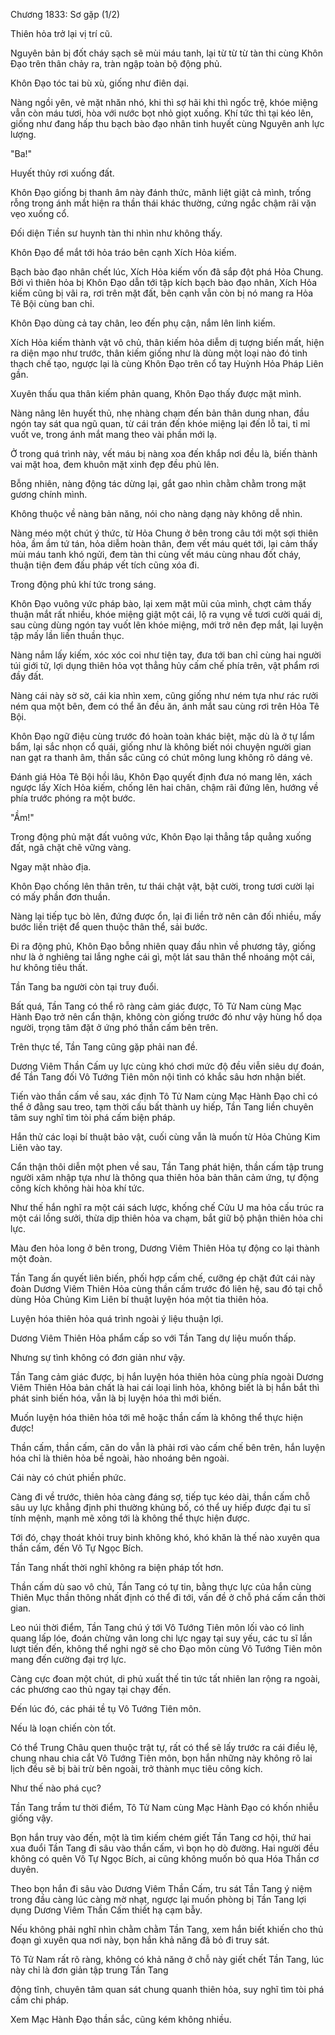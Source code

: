 




Chương 1833: Sơ gặp (1/2)


Thiên hỏa trở lại vị trí cũ.

Nguyên bản bị đốt cháy sạch sẽ mùi máu tanh, lại từ từ từ tàn thi cùng Khôn Đạo trên thân chảy ra, tràn ngập toàn bộ động phủ.

Khôn Đạo tóc tai bù xù, giống như điên dại.

Nàng ngồi yên, vẻ mặt nhăn nhó, khi thì sợ hãi khi thì ngốc trệ, khóe miệng vẫn còn máu tươi, hòa với nước bọt nhỏ giọt xuống. Khí tức thì tại kéo lên, giống như đang hấp thu bạch bào đạo nhân tinh huyết cùng Nguyên anh lực lượng.

"Ba!"

Huyết thủy rơi xuống đất.

Khôn Đạo giống bị thanh âm này đánh thức, mãnh liệt giật cả mình, trống rỗng trong ánh mắt hiện ra thần thái khác thường, cứng ngắc chậm rãi vặn vẹo xuống cổ.

Đối diện Tiền sư huynh tàn thi nhìn như không thấy.

Khôn Đạo để mắt tới hỏa tráo bên cạnh Xích Hỏa kiếm.

Bạch bào đạo nhân chết lúc, Xích Hỏa kiếm vốn đã sắp đột phá Hỏa Chung. Bởi vì thiên hỏa bị Khôn Đạo dẫn tới tập kích bạch bào đạo nhân, Xích Hỏa kiếm cũng bị vãi ra, rơi trên mặt đất, bên cạnh vẫn còn bị nó mang ra Hỏa Tê Bội cùng ban chỉ.

Khôn Đạo dùng cả tay chân, leo đến phụ cận, nắm lên linh kiếm.

Xích Hỏa kiếm thành vật vô chủ, thân kiếm hỏa diễm dị tượng biến mất, hiện ra diện mạo như trước, thân kiếm giống như là dùng một loại nào đó tinh thạch chế tạo, ngược lại là cùng Khôn Đạo trên cổ tay Huỳnh Hỏa Pháp Liên gần.

Xuyên thấu qua thân kiếm phản quang, Khôn Đạo thấy được mặt mình.

Nàng nâng lên huyết thủ, nhẹ nhàng chạm đến bản thân dung nhan, đầu ngón tay sát qua ngũ quan, từ cái trán đến khóe miệng lại đến lỗ tai, tỉ mỉ vuốt ve, trong ánh mắt mang theo vài phần mới lạ.

Ở trong quá trình này, vết máu bị nàng xoa đến khắp nơi đều là, biến thành vai mặt hoa, đem khuôn mặt xinh đẹp đều phủ lên.

Bỗng nhiên, nàng động tác dừng lại, gắt gao nhìn chằm chằm trong mặt gương chính mình.

Không thuộc về nàng bản năng, nói cho nàng dạng này không dễ nhìn.

Nàng méo một chút ý thức, từ Hỏa Chung ở bên trong câu tới một sợi thiên hỏa, ầm ầm tứ tán, hỏa diễm hoàn thân, đem vết máu quét tới, lại cảm thấy mùi máu tanh khó ngửi, đem tàn thi cùng vết máu cùng nhau đốt cháy, thuận tiện đem đấu pháp vết tích cũng xóa đi.

Trong động phủ khí tức trong sáng.

Khôn Đạo vuông vức pháp bào, lại xem mặt mũi của mình, chợt cảm thấy thuận mắt rất nhiều, khóe miệng giật một cái, lộ ra vụng về tươi cười quái dị, sau cùng dùng ngón tay vuốt lên khóe miệng, mới trở nên đẹp mắt, lại luyện tập mấy lần liền thuần thục.

Nàng nắm lấy kiếm, xóc xóc coi như tiện tay, đưa tới ban chỉ cùng hai người túi giới tử, lợi dụng thiên hỏa vọt thẳng hủy cấm chế phía trên, vật phẩm rơi đầy đất.

Nàng cái này sờ sờ, cái kia nhìn xem, cũng giống như ném tựa như rác rưởi ném qua một bên, đem có thể ăn đều ăn, ánh mắt sau cùng rơi trên Hỏa Tê Bội.

Khôn Đạo ngữ điệu cùng trước đó hoàn toàn khác biệt, mặc dù là ở tự lẩm bẩm, lại sắc nhọn cổ quái, giống như là không biết nói chuyện người gian nan gạt ra thanh âm, thần sắc cũng có chút mông lung không rõ dáng vẻ.

Đánh giá Hỏa Tê Bội hồi lâu, Khôn Đạo quyết định đưa nó mang lên, xách ngược lấy Xích Hỏa kiếm, chống lên hai chân, chậm rãi đứng lên, hướng về phía trước phóng ra một bước.

"Ầm!"

Trong động phủ mặt đất vuông vức, Khôn Đạo lại thẳng tắp quẳng xuống đất, ngã chặt chẽ vững vàng.

Ngay mặt nhào địa.

Khôn Đạo chống lên thân trên, tư thái chật vật, bật cười, trong tươi cười lại có mấy phần đơn thuần.

Nàng lại tiếp tục bò lên, đứng được ổn, lại đi liền trở nên cân đối nhiều, mấy bước liền triệt để quen thuộc thân thể, sải bước.

Đi ra động phủ, Khôn Đạo bỗng nhiên quay đầu nhìn về phương tây, giống như là ở nghiêng tai lắng nghe cái gì, một lát sau thân thể nhoáng một cái, hư không tiêu thất.

Tần Tang ba người còn tại truy đuổi.

Bất quá, Tần Tang có thể rõ ràng cảm giác được, Tô Tử Nam cùng Mạc Hành Đạo trở nên cẩn thận, không còn giống trước đó như vậy hùng hổ dọa người, trọng tâm đặt ở ứng phó thần cấm bên trên.

Trên thực tế, Tần Tang cũng gặp phải nan đề.

Dương Viêm Thần Cấm uy lực cùng khó chơi mức độ đều viễn siêu dự đoán, để Tần Tang đối Vô Tướng Tiên môn nội tình có khắc sâu hơn nhận biết.

Tiến vào thần cấm về sau, xác định Tô Tử Nam cùng Mạc Hành Đạo chỉ có thể ở đằng sau treo, tạm thời cấu bất thành uy hiếp, Tần Tang liền chuyên tâm suy nghĩ tìm tòi phá cấm biện pháp.

Hắn thử các loại bí thuật bảo vật, cuối cùng vẫn là muốn từ Hỏa Chủng Kim Liên vào tay.

Cẩn thận thôi diễn một phen về sau, Tần Tang phát hiện, thần cấm tập trung người xâm nhập tựa như là thông qua thiên hỏa bản thân cảm ứng, tự động công kích không hài hòa khí tức.

Như thế hắn nghĩ ra một cái sách lược, khống chế Cửu U ma hỏa cấu trúc ra một cái lồng sưởi, thừa dịp thiên hỏa va chạm, bắt giữ bộ phận thiên hỏa chi lực.

Màu đen hỏa long ở bên trong, Dương Viêm Thiên Hỏa tự động co lại thành một đoàn.

Tần Tang ấn quyết liên biến, phối hợp cấm chế, cưỡng ép chặt đứt cái này đoàn Dương Viêm Thiên Hỏa cùng thần cấm trước đó liên hệ, sau đó tại chỗ dùng Hỏa Chủng Kim Liên bí thuật luyện hóa một tia thiên hỏa.

Luyện hóa thiên hỏa quá trình ngoài ý liệu thuận lợi.

Dương Viêm Thiên Hỏa phẩm cấp so với Tần Tang dự liệu muốn thấp.

Nhưng sự tình không có đơn giản như vậy.

Tần Tang cảm giác được, bị hắn luyện hóa thiên hỏa cùng phía ngoài Dương Viêm Thiên Hỏa bản chất là hai cái loại linh hỏa, không biết là bị hắn bắt thì phát sinh biến hóa, vẫn là bị luyện hóa thì mới biến.

Muốn luyện hóa thiên hỏa tới mê hoặc thần cấm là không thể thực hiện được!

Thần cấm, thần cấm, căn do vẫn là phải rơi vào cấm chế bên trên, hắn luyện hóa chỉ là thiên hỏa bề ngoài, hào nhoáng bên ngoài.

Cái này có chút phiền phức.

Càng đi về trước, thiên hỏa càng đáng sợ, tiếp tục kéo dài, thần cấm chỗ sâu uy lực khẳng định phi thường khủng bố, có thể uy hiếp được đại tu sĩ tính mệnh, mạnh mẽ xông tới là không thể thực hiện được.

Tới đó, chạy thoát khỏi truy binh không khó, khó khăn là thế nào xuyên qua thần cấm, đến Vô Tự Ngọc Bích.

Tần Tang nhất thời nghĩ không ra biện pháp tốt hơn.

Thần cấm dù sao vô chủ, Tần Tang có tự tin, bằng thực lực của hắn cùng Thiên Mục thần thông nhất định có thể đi tới, vấn đề ở chỗ phá cấm cần thời gian.

Leo núi thời điểm, Tần Tang chú ý tới Vô Tướng Tiên môn lối vào có linh quang lấp lóe, đoán chừng vân long chi lực ngay tại suy yếu, các tu sĩ lần lượt tiến đến, không thể nghi ngờ sẽ cho Đạo môn cùng Vô Tướng Tiên môn mang đến cường đại trợ lực.

Càng cực đoan một chút, di phủ xuất thế tin tức tất nhiên lan rộng ra ngoài, các phương cao thủ ngay tại chạy đến.

Đến lúc đó, các phái tề tụ Vô Tướng Tiên môn.

Nếu là loạn chiến còn tốt.

Có thể Trung Châu quen thuộc trật tự, rất có thể sẽ lấy trước ra cái điều lệ, chung nhau chia cắt Vô Tướng Tiên môn, bọn hắn những này không rõ lai lịch đều sẽ bị bài trừ bên ngoài, trở thành mục tiêu công kích.

Như thế nào phá cục?

Tần Tang trầm tư thời điểm, Tô Tử Nam cùng Mạc Hành Đạo có khốn nhiễu giống vậy.

Bọn hắn truy vào đến, một là tìm kiếm chém giết Tần Tang cơ hội, thứ hai xua đuổi Tần Tang đi sâu vào thần cấm, vì bọn họ dò đường. Hai người đều không có quên Vô Tự Ngọc Bích, ai cũng không muốn bỏ qua Hóa Thần cơ duyên.

Theo bọn hắn đi sâu vào Dương Viêm Thần Cấm, tru sát Tần Tang ý niệm trong đầu càng lúc càng mờ nhạt, ngược lại muốn phòng bị Tần Tang lợi dụng Dương Viêm Thần Cấm thiết hạ cạm bẫy.

Nếu không phải nghĩ nhìn chằm chằm Tần Tang, xem hắn biết khiến cho thủ đoạn gì xuyên qua nơi này, bọn hắn khả năng đã bỏ đi truy sát.

Tô Tử Nam rất rõ ràng, không có khả năng ở chỗ này giết chết Tần Tang, lúc này chỉ là đơn giản tập trung Tần Tang

động tĩnh, chuyên tâm quan sát chung quanh thiên hỏa, suy nghĩ tìm tòi phá cấm chi pháp.

Xem Mạc Hành Đạo thần sắc, cũng kém không nhiều.




